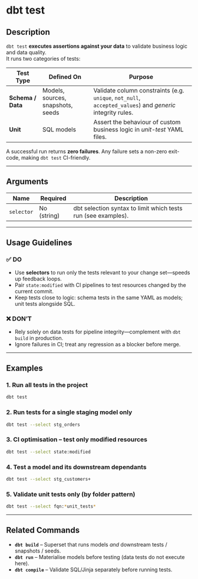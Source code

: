 # dbt test

## Description  
`dbt test` **executes assertions against your data** to validate business logic and data quality.  
It runs two categories of tests:

| Test Type        | Defined On | Purpose                                                       |
|------------------|------------|---------------------------------------------------------------|
| **Schema / Data**| Models, sources, snapshots, seeds | Validate column constraints (e.g. `unique`, `not_null`, `accepted_values`) and _generic_ integrity rules. |
| **Unit**         | SQL models | Assert the behaviour of custom business logic in *unit-test* YAML files. |

A successful run returns **zero failures**. Any failure sets a non-zero exit-code, making `dbt test` CI-friendly.

---

## Arguments  

| Name        | Required | Description |
|-------------|----------|-------------|
| `selector`  | No (string) | dbt selection syntax to limit which tests run (see examples). |

---

## Usage Guidelines  

### ✅ DO
* Use **selectors** to run only the tests relevant to your change set—speeds up feedback loops.
* Pair `state:modified` with CI pipelines to test resources changed by the current commit.
* Keep tests close to logic: schema tests in the same YAML as models; unit tests alongside SQL.

### ❌ DON’T
* Rely solely on data tests for pipeline integrity—complement with `dbt build` in production.
* Ignore failures in CI; treat any regression as a blocker before merge.

---

## Examples  

### 1. Run **all** tests in the project  
```bash
dbt test
```

### 2. Run tests for a single staging model only  
```bash
dbt test --select stg_orders
```

### 3. CI optimisation – test only modified resources  
```bash
dbt test --select state:modified
```

### 4. Test a model **and** its downstream dependants  
```bash
dbt test --select stg_customers+
```

### 5. Validate unit tests only (by folder pattern)  
```bash
dbt test --select fqn:*unit_tests*
```

---

## Related Commands  

* **`dbt build`** – Superset that runs models _and_ downstream tests / snapshots / seeds.  
* **`dbt run`** – Materialise models before testing (data tests do not execute here).  
* **`dbt compile`** – Validate SQL/Jinja separately before running tests.
